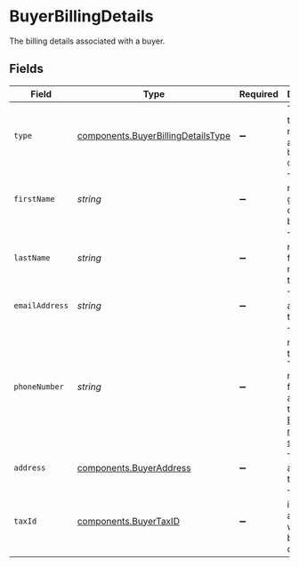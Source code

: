 # BuyerBillingDetails

The billing details associated with a buyer.


## Fields

| Field                                                                                                                                            | Type                                                                                                                                             | Required                                                                                                                                         | Description                                                                                                                                      | Example                                                                                                                                          |
| ------------------------------------------------------------------------------------------------------------------------------------------------ | ------------------------------------------------------------------------------------------------------------------------------------------------ | ------------------------------------------------------------------------------------------------------------------------------------------------ | ------------------------------------------------------------------------------------------------------------------------------------------------ | ------------------------------------------------------------------------------------------------------------------------------------------------ |
| `type`                                                                                                                                           | [components.BuyerBillingDetailsType](../../models/components/buyerbillingdetailstype.md)                                                         | :heavy_minus_sign:                                                                                                                               | The type of this resource. Is always `billing-details`.                                                                                          | billing-details                                                                                                                                  |
| `firstName`                                                                                                                                      | *string*                                                                                                                                         | :heavy_minus_sign:                                                                                                                               | The first name(s) or given name of the buyer.                                                                                                    | John                                                                                                                                             |
| `lastName`                                                                                                                                       | *string*                                                                                                                                         | :heavy_minus_sign:                                                                                                                               | The last name, or family name, of the buyer.                                                                                                     | Lunn                                                                                                                                             |
| `emailAddress`                                                                                                                                   | *string*                                                                                                                                         | :heavy_minus_sign:                                                                                                                               | The email address of the buyer.                                                                                                                  | john@example.com                                                                                                                                 |
| `phoneNumber`                                                                                                                                    | *string*                                                                                                                                         | :heavy_minus_sign:                                                                                                                               | The phone number of the buyer. This number is formatted according to the<br/>[E164 number standard](https://www.twilio.com/docs/glossary/what-e164). | +1234567890                                                                                                                                      |
| `address`                                                                                                                                        | [components.BuyerAddress](../../models/components/buyeraddress.md)                                                                               | :heavy_minus_sign:                                                                                                                               | The billing address of the buyer.                                                                                                                |                                                                                                                                                  |
| `taxId`                                                                                                                                          | [components.BuyerTaxID](../../models/components/buyertaxid.md)                                                                                   | :heavy_minus_sign:                                                                                                                               | The tax information associated with the billing details.                                                                                         |                                                                                                                                                  |